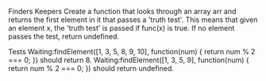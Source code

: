 Finders Keepers
Create a function that looks through an array arr and returns the first element in it that passes a 'truth test'. This means that given an element x, the 'truth test' is passed if func(x) is true. If no element passes the test, return undefined.

Tests
Waiting:findElement([1, 3, 5, 8, 9, 10], function(num) { return num % 2 === 0; }) should return 8.
Waiting:findElement([1, 3, 5, 9], function(num) { return num % 2 === 0; }) should return undefined.